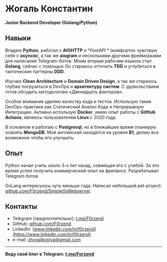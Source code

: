 # Жогаль Константин

**Junior Backend Developer (Golang/Python)**

## Навыки

Владею **Python**, работал с **AIOHTTP** и **FastAPI* *
(комфортно чувствую себя с **asyncio**), а так же **aiogram** и несколькими другими 
фрейморками для написания Telegram-ботов.
Моим вторым рабочим языком стал **Golang**, сейчас с помощью Go стараюсь отточить 
**TDD** и углубиться в тактические паттерны **DDD**.

Изучаю **Clean Architecture** и **Domain Driven Design**, а так же стараюсь глубже 
погрузиться в DevOps и **архитектуру систем**. 
С удовольствием готов обсудить методологию *«Двенадцать факторов»*.

Особое внимание уделяю качеству кода и тестов. Использую такие DevOps-практики 
как Статический Анализ Кода и Непрерывную Интеграцию. Активно использую **Docker**, 
имею опыт работы с **GitHub Actions**, являюсь пользователям **Linux** с 2020 года.

В основном я работаю с **Postgresql**, но в ближайшее время планирую освоить 
**MongoDB**.
Мой английский находится на уровне **B1**, делаю все возможное чтобы его улучшить.

## Опыт

Python начал учить около 3-х лет назад, совмещая его с учебой. За это время успел 
получить коммерческий опыт на фрилансе. Разрабатывал Telegram ботов.

GoLang интересуюсь чуть меньше года. Написал небольшой pet-project:
[github.com/F0rzend/SimpleGoWebserver](https://github.com/F0rzend/SimpleGoWebserver).

## Контакты

* Telegram [_предпочтительно_]: [t.me/F0rzend](https://t.me/F0rzend)
* GitHub: [github.com/F0rzend](https://github.com/F0rzend)
* LinkedIn: [www.linkedin.com/in/f0rzend](https://www.linkedin.com/in/f0rzend)
* e-mail: [zhogalkostya@gmail.com](mailto:zhogalkostya@gmail.com)

---

**Веду свой блог в Telegram: [t.me/Forzend](https://t.me/forzend)**